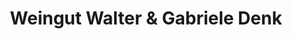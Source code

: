 ---
title: "Weingut Walter & Gabriele Denk"
url: /weissenkirchen-in-der-wachau/weingut-walter-und-gabriele-denk/
shop: Wein
---